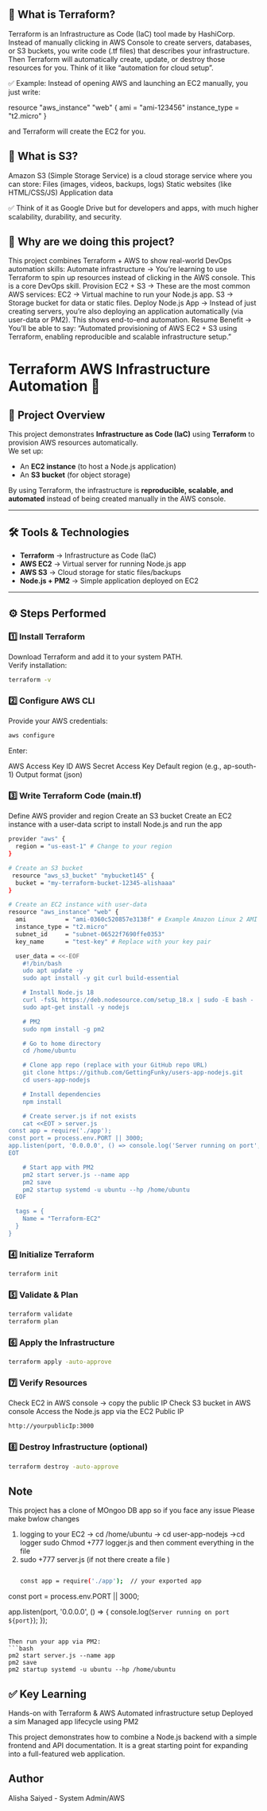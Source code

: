 ## 🔹 What is Terraform?

Terraform is an Infrastructure as Code (IaC) tool made by HashiCorp.
Instead of manually clicking in AWS Console to create servers, databases, or S3 buckets, you write code (.tf files) that describes your infrastructure.
Then Terraform will automatically create, update, or destroy those resources for you.
Think of it like “automation for cloud setup”.

✅ Example:
Instead of opening AWS and launching an EC2 manually, you just write:

resource "aws_instance" "web" {
  ami           = "ami-123456"
  instance_type = "t2.micro"
}

and Terraform will create the EC2 for you.

## 🔹 What is S3?

Amazon S3 (Simple Storage Service) is a cloud storage service where you can store:
Files (images, videos, backups, logs)
Static websites (like HTML/CSS/JS)
Application data

✅ Think of it as Google Drive but for developers and apps, with much higher scalability, durability, and security.

## 🔹 Why are we doing this project?

This project combines Terraform + AWS to show real-world DevOps automation skills:
Automate infrastructure → You’re learning to use Terraform to spin up resources instead of clicking in the AWS console. This is a core DevOps skill.
Provision EC2 + S3 → These are the most common AWS services:
EC2 → Virtual machine to run your Node.js app.
S3 → Storage bucket for data or static files.
Deploy Node.js App → Instead of just creating servers, you’re also deploying an application automatically (via user-data or PM2). This shows end-to-end automation.
Resume Benefit → You’ll be able to say:
“Automated provisioning of AWS EC2 + S3 using Terraform, enabling reproducible and scalable infrastructure setup.”

# Terraform AWS Infrastructure Automation 🚀

## 📌 Project Overview
This project demonstrates **Infrastructure as Code (IaC)** using **Terraform** to provision AWS resources automatically.  
We set up:
- An **EC2 instance** (to host a Node.js application)  
- An **S3 bucket** (for object storage)  

By using Terraform, the infrastructure is **reproducible, scalable, and automated** instead of being created manually in the AWS console.

---

## 🛠️ Tools & Technologies
- **Terraform** → Infrastructure as Code (IaC)  
- **AWS EC2** → Virtual server for running Node.js app  
- **AWS S3** → Cloud storage for static files/backups  
- **Node.js + PM2** → Simple application deployed on EC2  

---

## ⚙️ Steps Performed

### 1️⃣ Install Terraform
Download Terraform and add it to your system PATH.  
Verify installation:
```bash
terraform -v
```

### 2️⃣ Configure AWS CLI

Provide your AWS credentials:
```bash
aws configure
```

Enter:

AWS Access Key ID
AWS Secret Access Key
Default region (e.g., ap-south-1)
Output format (json)

### 3️⃣ Write Terraform Code (main.tf)

Define AWS provider and region
Create an S3 bucket
Create an EC2 instance with a user-data script to install Node.js and run the app

```bash
provider "aws" {
  region = "us-east-1" # Change to your region
}

# Create an S3 bucket
 resource "aws_s3_bucket" "mybucket145" {
  bucket = "my-terraform-bucket-12345-alishaaa"
}

# Create an EC2 instance with user-data
resource "aws_instance" "web" {
  ami           = "ami-0360c520857e3138f" # Example Amazon Linux 2 AMI
  instance_type = "t2.micro"
  subnet_id     = "subnet-06522f7690ffe0353"
  key_name      = "test-key" # Replace with your key pair

  user_data = <<-EOF
    #!/bin/bash
    udo apt update -y
    sudo apt install -y git curl build-essential

    # Install Node.js 18
    curl -fsSL https://deb.nodesource.com/setup_18.x | sudo -E bash -
    sudo apt-get install -y nodejs

    # PM2
    sudo npm install -g pm2

    # Go to home directory
    cd /home/ubuntu

    # Clone app repo (replace with your GitHub repo URL)
    git clone https://github.com/GettingFunky/users-app-nodejs.git
    cd users-app-nodejs

    # Install dependencies
    npm install

    # Create server.js if not exists
    cat <<EOT > server.js
const app = require('./app');
const port = process.env.PORT || 3000;
app.listen(port, '0.0.0.0', () => console.log('Server running on port', port));
EOT

    # Start app with PM2
    pm2 start server.js --name app
    pm2 save
    pm2 startup systemd -u ubuntu --hp /home/ubuntu
  EOF

  tags = {
    Name = "Terraform-EC2"
  }
}
```

### 4️⃣ Initialize Terraform
```bash
terraform init
```

### 5️⃣ Validate & Plan
```bash
terraform validate
terraform plan
```

### 6️⃣ Apply the Infrastructure
```bash
terraform apply -auto-approve
```

### 7️⃣ Verify Resources

Check EC2 in AWS console → copy the public IP
Check S3 bucket in AWS console
Access the Node.js app via the EC2 Public IP
```bash
http://yourpublicIp:3000
```

### 8️⃣ Destroy Infrastructure (optional)
```bash
terraform destroy -auto-approve
```


## Note 

This project has a clone of MOngoo DB app so if you face any issue Please make bwlow changes

1. logging to your EC2 -> cd /home/ubuntu -> cd user-app-nodejs ->cd logger
   sudo Chmod +777 logger.js and then comment everything in the file
2. sudo +777 server.js (if not there create a file )
     ```bash

   const app = require('./app');  // your exported app
const port = process.env.PORT || 3000;

app.listen(port, '0.0.0.0', () => {
  console.log(`Server running on port ${port}`);
});

   ```

Then run your app via PM2:
```bash
pm2 start server.js --name app
pm2 save
pm2 startup systemd -u ubuntu --hp /home/ubuntu
```

## ✅ Key Learning

Hands-on with Terraform & AWS
Automated infrastructure setup
Deployed a sim
Managed app lifecycle using PM2

This project demonstrates how to combine a Node.js backend with a simple frontend and API documentation. It is a great starting point for expanding into a full-featured web application.

## Author
Alisha Saiyed - System Admin/AWS

